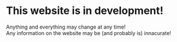 # This website is in development! 
Anything and everything may change at any time! \
Any information on the website may be (and probably is) innacurate!